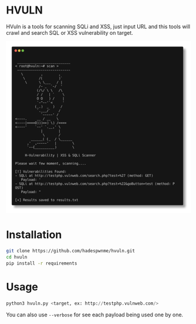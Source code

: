 # HVULN

HVuln is a tools for scanning SQLi and XSS, just input URL and this tools will crawl and search SQL or XSS vulnerability on target.

<center>
  <img src="./hvuln.png" style:"width:400px" />
</center>

# Installation

```bash
git clone https://github.com/hadespwnme/hvuln.git
cd hvuln
pip install -r requirements
```


# Usage

```python
python3 hvuln.py <target, ex: http://testphp.vulnweb.com/>
```

You can also use `--verbose` for see each payload being used one by one.